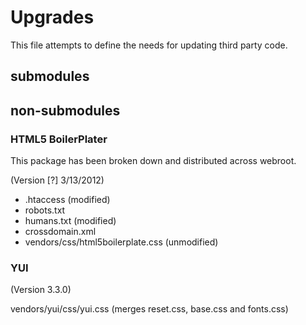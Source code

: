 # Upgrades

This file attempts to define the needs for updating third party code.

## submodules

## non-submodules

### HTML5 BoilerPlater

This package has been broken down and distributed across webroot.

(Version [?] 3/13/2012)

* .htaccess (modified)
* robots.txt 
* humans.txt (modified)
* crossdomain.xml
* vendors/css/html5boilerplate.css (unmodified)

### YUI

(Version 3.3.0)

vendors/yui/css/yui.css (merges reset.css, base.css and fonts.css)
